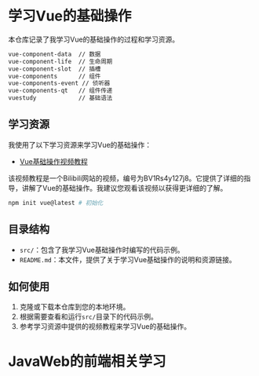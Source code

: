 # 学习Vue的基础操作

本仓库记录了我学习Vue的基础操作的过程和学习资源。

```sh
vue-component-data  // 数据
vue-component-life  // 生命周期
vue-component-slot  // 插槽
vue-components      // 组件
vue-components-event // 侦听器
vue-components-qt   // 组件传递
vuestudy            // 基础语法
```

## 学习资源
我使用了以下学习资源来学习Vue的基础操作：

- [Vue基础操作视频教程](https://www.bilibili.com/video/BV1Rs4y127j8/?spm_id_from=333.337.search-card.all.click)

该视频教程是一个Bilibili网站的视频，编号为BV1Rs4y127j8。它提供了详细的指导，讲解了Vue的基础操作。我建议您观看该视频以获得更详细的了解。

```sh
npm init vue@latest # 初始化
```

## 目录结构
- `src/`：包含了我学习Vue基础操作时编写的代码示例。
- `README.md`：本文件，提供了关于学习Vue基础操作的说明和资源链接。

## 如何使用
1. 克隆或下载本仓库到您的本地环境。
2. 根据需要查看和运行`src/`目录下的代码示例。
3. 参考学习资源中提供的视频教程来学习Vue的基础操作。

# JavaWeb的前端相关学习